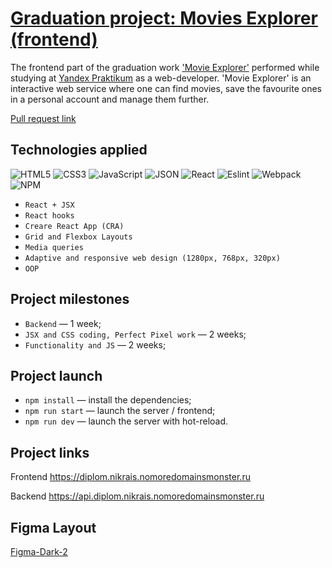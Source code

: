 # [Graduation project: Movies Explorer (frontend)](https://github.com/NikRais/movies-explorer-frontend)

The frontend part of the graduation work ['Movie Explorer'](https://github.com/NikRais/movies-explorer-api) performed while studying at [Yandex Praktikum](https://practicum.yandex.ru/) as a web-developer. 'Movie Explorer' is an interactive web service where one can find movies, save the favourite ones in a personal account and manage them further.

[Pull request link](https://github.com/NikRais/movies-explorer-frontend/pull/2)

## Technologies applied

![HTML5](https://img.shields.io/badge/HTML5-E34F26?style=for-the-badge&logo=html5&logoColor=white)
![CSS3](https://img.shields.io/badge/CSS3-1572B6?style=for-the-badge&logo=css3&logoColor=white)
![JavaScript](https://img.shields.io/badge/JavaScript-323330?style=for-the-badge&logo=javascript&logoColor=F7DF1E)
![JSON](https://img.shields.io/badge/json-5E5C5C?style=for-the-badge&logo=json&logoColor=white)
![React](https://img.shields.io/badge/React-20232A?style=for-the-badge&logo=react&logoColor=61DAFB)
![Eslint](https://img.shields.io/badge/eslint-3A33D1?style=for-the-badge&logo=eslint&logoColor=white)
![Webpack](https://img.shields.io/badge/Webpack-8DD6F9?style=for-the-badge&logo=Webpack&logoColor=white)
![NPM](https://img.shields.io/badge/npm-CB3837?style=for-the-badge&logo=npm&logoColor=white)
+ `React + JSX`
+ `React hooks`
+ `Creare React App (CRA)`
+ `Grid and Flexbox Layouts`
+ `Media queries`
+ `Adaptive and responsive web design (1280px, 768px, 320px)`
+ `OOP`

## Project milestones

* `Backend` — 1 week;
* `JSX and CSS coding, Perfect Pixel work` — 2 weeks;
* `Functionality and JS` — 2 weeks;

## Project launch
* `npm install` — install the dependencies;
* `npm run start` — launch the server / frontend;   
* `npm run dev` — launch the server with hot-reload.

## Project links

Frontend <https://diplom.nikrais.nomoredomainsmonster.ru>

Backend <https://api.diplom.nikrais.nomoredomainsmonster.ru>

## Figma Layout
[Figma-Dark-2](https://www.figma.com/file/6FMWkB94wE7KTkcCgUXtnC/Дипломный-проект?type=design&node-id=1-7266&mode=design&t=m969Y0wf9VbnuiBj-0)
